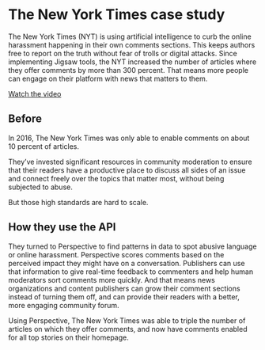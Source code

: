 # The New York Times case study

The New York Times (NYT) is using artificial intelligence to curb the online harassment happening in their own comments sections. This keeps authors free to report on the truth without fear of trolls or digital attacks. Since implementing Jigsaw tools, the NYT increased the number of articles where they offer comments by more than 300 percent. That means more people can engage on their platform with news that matters to them. 

[Watch the video](https://youtube.com/watch?v=5xOpXNEsD-8)

## Before

In 2016, The New York Times was only able to enable comments on about 10 percent of articles. 

They’ve invested significant resources in community moderation to ensure that their readers have a productive place to discuss all sides of an issue and connect freely over the topics that matter most, without being subjected to abuse.

But those high standards are hard to scale.

## How they use the API

They turned to Perspective to find patterns in data to spot abusive language or online harassment. Perspective scores comments based on the perceived impact they might have on a conversation. Publishers can use that information to give real-time feedback to commenters and help human moderators sort comments more quickly. And that means news organizations and content publishers can grow their comment sections instead of turning them off, and can provide their readers with a better, more engaging community forum.

Using Perspective, The New York Times was able to triple the number of articles on which they offer comments, and now have comments enabled for all top stories on their homepage.


